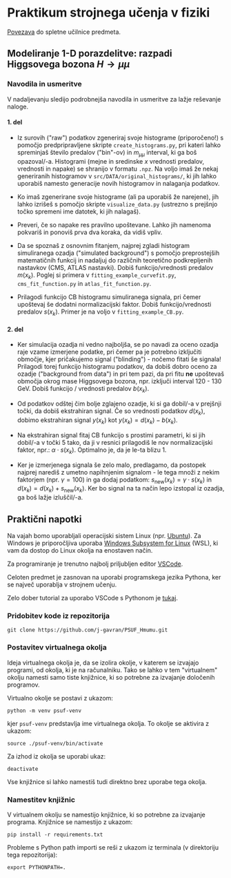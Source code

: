 # Praktikum strojnega učenja v fiziki

[Povezava](https://ucilnica.fmf.uni-lj.si/course/view.php?id=520) do spletne učilnice predmeta.

## Modeliranje 1-D porazdelitve: razpadi Higgsovega bozona $`H\rightarrow\mu\mu`$

### Navodila in usmeritve

V nadaljevanju sledijo podrobnejša navodila in usmeritve za lažje reševanje naloge.

#### 1. del

- Iz surovih ("raw") podatkov zgeneriraj svoje histograme (priporočeno!) s pomočjo predpripravljene skripte `create_histograms.py`, 
pri kateri lahko spreminjaš število predalov ("bin"-ov) in $`m_{\mu\mu}`$ interval, ki ga boš opazoval/-a.
Histogrami (mejne in sredinske $`x`$ vrednosti predalov, vrednosti in napake) se shranijo v formatu `.npz`. Na voljo imaš
že nekaj generiranih histogramov v `src/DATA/original_histograms/`, ki jih lahko uporabiš namesto generacije novih
histogramov in nalaganja podatkov.

- Ko imaš zgenerirane svoje histograme (ali pa uporabiš že narejene), jih lahko izrišeš s pomočjo skripte `visualize_data.py`
(ustrezno s prejšnjo točko spremeni ime datotek, ki jih nalagaš).

- Preveri, če so napake res pravilno upoštevane. Lahko jih namenoma pokvariš in ponoviš prva dva koraka, da vidiš vpliv.

- Da se spoznaš z osnovnim fitanjem, najprej zgladi histogram simuliranega ozadja ("simulated background") s pomočjo 
preprostejših matematičnih funkcij in nadaljuj do različnih teoretično podkrepljenih nastavkov (CMS, ATLAS nastavki). 
Dobiš funkcijo/vrednosti predalov $`m(x_k)`$. Poglej si primera v `fitting_example_curvefit.py`, `cms_fit_function.py` in `atlas_fit_function.py`.

- Prilagodi funkcijo CB histogramu simuliranega signala, pri čemer upoštevaj še dodatni normalizacijski faktor. Dobiš 
funkcijo/vrednosti predalov $`s(x_k)`$. Primer je na voljo v `fitting_example_CB.py`.

#### 2. del

- Ker simulacija ozadja ni vedno najboljša, se po navadi za oceno ozadja raje vzame izmerjene podatke, pri čemer pa je 
potrebno izključiti območje, kjer pričakujemo signal ("blinding") - nočemo fitati še signala! Prilagodi torej funkcijo 
histogramu podatkov, da dobiš dobro oceno za ozadje ("background from data") in pri tem pazi, da pri fitu **ne** 
upoštevaš območja okrog mase Higgsovega bozona, npr. izključi interval 120 - 130 GeV. Dobiš funkcijo / vrednosti 
predalov $`b(x_k)`$.

- Od podatkov odštej čim bolje zglajeno ozadje, ki si ga dobil/-a v prejšnji točki, da dobiš ekstrahiran signal. 
Če so vrednosti podatkov $`d(x_k)`$, dobimo ekstrahiran signal $`y(x_k)`$ kot $`y(x_k) = d(x_k) - b(x_k)`$.

- Na ekstrahiran signal fitaj CB funkcijo s prostimi parametri, ki si jih dobil/-a v točki 5 tako, da ji v resnici prilagodiš 
le nov normalizacijski faktor, npr.: $`\alpha \cdot s(x_k)`$. Optimalno je, da je le-ta blizu 1.

- Ker je izmerjenega signala še zelo malo, predlagamo, da postopek najprej narediš z umetno napihnjenim signalom - le 
tega množi z nekim faktorjem (npr. $`\gamma = 100`$) in ga dodaj podatkom: $`s_\textrm{new}(x_k) = \gamma \cdot s(x_k)`$ in 
$`d(x_k) = d(x_k) + s_\textrm{new}(x_k)`$. Ker bo signal na ta način lepo izstopal iz ozadja, ga boš lažje izluščil/-a.


## Praktični napotki
Na vajah bomo uporabljali operacijski sistem Linux (npr. [Ubuntu](https://ubuntu.com/desktop)). Za Windows je priporočljiva uporaba
[Windows Subsystem for Linux](https://docs.microsoft.com/en-us/windows/wsl/install-win10) (WSL), ki vam da dostop do Linux
okolja na enostaven način.

Za programiranje je trenutno najbolj priljubljen editor [VSCode](https://code.visualstudio.com/).

Celoten predmet je zasnovan na uporabi programskega jezika Pythona, ker se največ uporablja v strojnem učenju.

Zelo dober tutorial za uporabo VSCode s Pythonom je [tukaj](https://pycon.switowski.com/).

### Pridobitev kode iz repozitorija
```
git clone https://github.com/j-gavran/PSUF_Hmumu.git
```

### Postavitev virtualnega okolja
Ideja virtualnega okolja je, da se izolira okolje, v katerem se izvajajo programi, od okolja, ki je na računalniku. Tako se lahko
v tem "virtualnem" okolju namesti samo tiste knjižnice, ki so potrebne za izvajanje določenih programov.

Virtualno okolje se postavi z ukazom:
```
python -m venv psuf-venv
```
kjer `psuf-venv` predstavlja ime virtualnega okolja. To okolje se aktivira z ukazom:
```
source ./psuf-venv/bin/activate
```
Za izhod iz okolja se uporabi ukaz:
```
deactivate
```
Vse knjižnice si lahko namestiš tudi direktno brez uporabe tega okolja.

### Namestitev knjižnic
V virtualnem okolju se namestijo knjižnice, ki so potrebne za izvajanje programa. Knjižnice se namestijo z ukazom:
```
pip install -r requirements.txt
```
Probleme s Python path importi se  reši z ukazom iz terminala (v direktoriju tega repozitorija):
```
export PYTHONPATH=.
```
